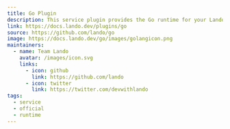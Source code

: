 ```yaml
---
title: Go Plugin
description: This service plugin provides the Go runtime for your Lando app.
link: https://docs.lando.dev/plugins/go
source: https://github.com/lando/go
image: https://docs.lando.dev/go/images/golangicon.png
maintainers:
  - name: Team Lando
    avatar: /images/icon.svg
    links:
      - icon: github
        link: https://github.com/lando
      - icon: twitter
        link: https://twitter.com/devwithlando
tags:
  - service
  - official
  - runtime
---
```


